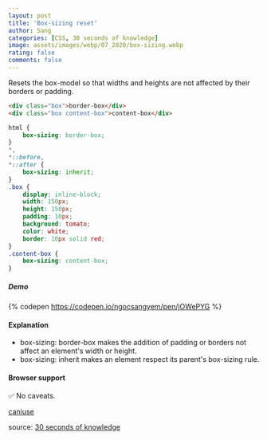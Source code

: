 ```yaml
---
layout: post
title: 'Box-sizing reset'
author: Sang
categories: [CSS, 30 seconds of knowledge]
image: assets/images/webp/07_2020/box-sizing.webp
rating: false
comments: false
---
```


Resets the box-model so that widths and heights are not affected by their borders or padding.

```html
<div class="box">border-box</div>
<div class="box content-box">content-box</div>
```

```css
html {
	box-sizing: border-box;
}
*,
*::before,
*::after {
	box-sizing: inherit;
}
.box {
	display: inline-block;
	width: 150px;
	height: 150px;
	padding: 10px;
	background: tomato;
	color: white;
	border: 10px solid red;
}
.content-box {
	box-sizing: content-box;
}
```

##### Demo

{% codepen https://codepen.io/ngocsangyem/pen/jOWePYG %}

#### Explanation

-   box-sizing: border-box makes the addition of padding or borders not affect an element's width or height.
-   box-sizing: inherit makes an element respect its parent's box-sizing rule.

#### Browser support

:white_check_mark: No caveats.

[caniuse](https://caniuse.com/#feat=css3-boxsizing)

source: [30 seconds of knowledge](https://30secondsofknowledge.com/)
